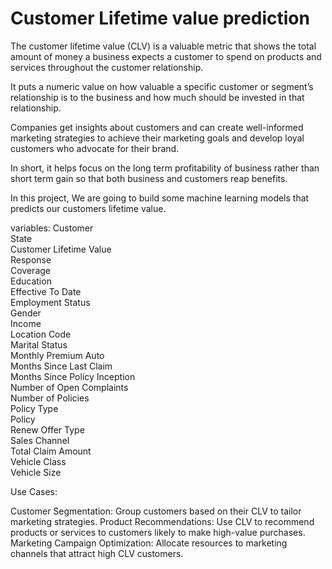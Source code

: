 # Customer Lifetime value prediction
The customer lifetime value (CLV) is a valuable metric that shows the total amount of money a business expects a customer to spend on products and services throughout the customer relationship.

It puts a numeric value on how valuable a specific customer or segment’s relationship is to the business and how much should be invested in that relationship.

Companies get insights about customers and can create well-informed marketing strategies to achieve their marketing goals and develop loyal customers who advocate for their brand.

In short, it helps focus on the long term profitability of business rather than short term gain so that both business and customers reap benefits.


In this project, We are going to build some machine learning models that predicts our customers lifetime value.

variables:
 Customer                       
 State                          
 Customer Lifetime Value        
 Response                       
 Coverage                       
 Education                      
 Effective To Date              
 Employment Status               
 Gender                         
 Income                         
 Location Code                  
 Marital Status                 
 Monthly Premium Auto           
 Months Since Last Claim        
 Months Since Policy Inception  
 Number of Open Complaints      
 Number of Policies               
 Policy Type                    
 Policy                         
 Renew Offer Type               
 Sales Channel                  
 Total Claim Amount             
 Vehicle Class                  
 Vehicle Size                   

Use Cases:

Customer Segmentation: Group customers based on their CLV to tailor marketing strategies.
Product Recommendations: Use CLV to recommend products or services to customers likely to make high-value purchases.
Marketing Campaign Optimization: Allocate resources to marketing channels that attract high CLV customers.

